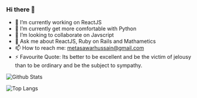 ### Hi there 👋

- 🔭 I’m currently working on ReactJS
- 🌱 I’m currently get more comfortable with Python
- 👯 I’m looking to collaborate on Javscript
- 💬 Ask me about ReactJS, Ruby on Rails and Mathametics
- 📫 How to reach me: metasawarhussain@gmail.com
- ⚡ Favourite Quote: Its better to be excellent and be the victim of jelousy than to be ordinary and be the subject to sympathy.


![Github Stats](https://github-readme-stats.vercel.app/api?username=tasawar-hussain&show_icons=true&count_private=true&include_all_commits=true)

![Top Langs](https://github-readme-stats.vercel.app/api/top-langs/?username=tasawar-hussain&layout=compact)
